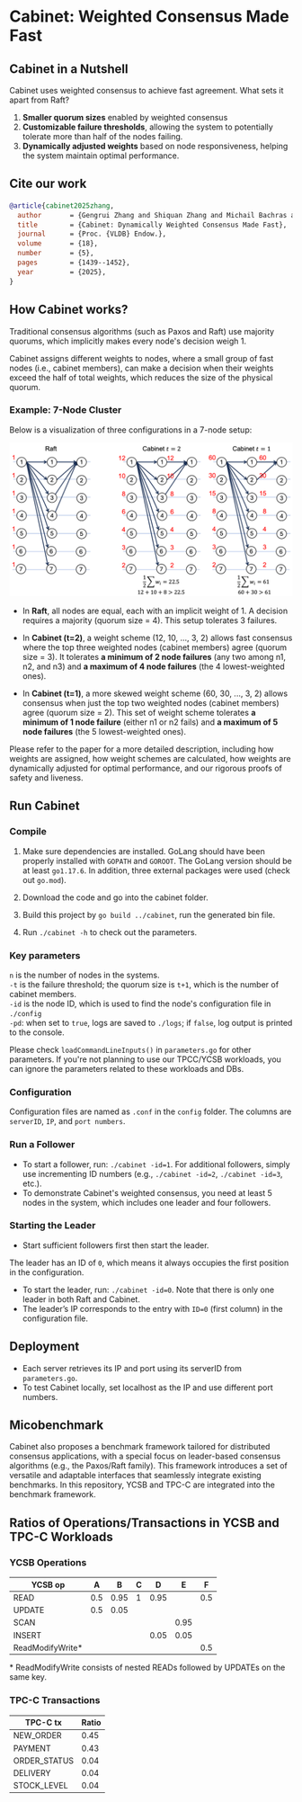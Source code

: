 # Cabinet: Weighted Consensus Made Fast

## Cabinet in a Nutshell
Cabinet uses weighted consensus to achieve fast agreement. What sets it apart from Raft?
1. **Smaller quorum sizes** enabled by weighted consensus
2. **Customizable failure thresholds**, allowing the system to potentially tolerate more than half of the nodes failing.
3. **Dynamically adjusted weights** based on node responsiveness, helping the system maintain optimal performance.

## Cite our work
```bibtex
@article{cabinet2025zhang,
  author       = {Gengrui Zhang and Shiquan Zhang and Michail Bachras and Yuqiu Zhang and Hans{-}Arno Jacobsen},
  title        = {Cabinet: Dynamically Weighted Consensus Made Fast},
  journal      = {Proc. {VLDB} Endow.},
  volume       = {18},
  number       = {5},
  pages        = {1439--1452},
  year         = {2025},
}
```

## How Cabinet works?
Traditional consensus algorithms (such as Paxos and Raft) use majority quorums, which implicitly makes every node's decision weigh 1.

Cabinet assigns different weights to nodes, where a small group of fast nodes (i.e., cabinet members), can make a decision when their weights exceed the half of total weights, which reduces the size of the physical quorum.

### Example: 7-Node Cluster
Below is a visualization of three configurations in a 7-node setup:

![ex_cab.png](fig/ex_cab.png)

- In **Raft**, all nodes are equal, each with an implicit weight of 1. A decision requires a majority (quorum size = 4). This setup tolerates 3 failures.

- In **Cabinet (t=2)**, a weight scheme (12, 10, ..., 3, 2) allows  fast consensus where the top three weighted nodes (cabinet members) agree (quorum size = 3). It tolerates **a minimum of 2 node failures** (any two among n1, n2, and n3) and **a maximum of 4 node failures** (the 4 lowest-weighted ones).

- In **Cabinet (t=1)**, a more skewed weight scheme (60, 30, ..., 3, 2) allows consensus when just the top two weighted nodes (cabinet members) agree (quorum size = 2). This set of weight scheme tolerates **a minimum of 1 node failure** (either n1 or n2 fails) and **a maximum of 5 node failures** (the 5 lowest-weighted ones).

Please refer to the paper for a more detailed description, including how weights are assigned, how weight schemes are calculated, how weights are dynamically adjusted for optimal performance, and our rigorous proofs of safety and liveness.


## Run Cabinet

### Compile
1. Make sure dependencies are installed. GoLang should have been properly installed with `GOPATH` and `GOROOT`. The GoLang version should be at least `go1.17.6`. In addition, three external packages were used (check out `go.mod`).

2. Download the code and go into the cabinet folder.
3. Build this project by `go build ../cabinet`, run the generated bin file.
4. Run `./cabinet -h` to check out the parameters.

### Key parameters
`n` is the number of nodes in the systems.  
`-t` is the failure threshold; the quorum size is `t+1`, which is the number of cabinet members.  
`-id` is the node ID, which is used to find the node's configuration file in `./config`  
`-pd`: when set to `true`, logs are saved to `./logs`; if `false`, log output is printed to the console.  

Please check `loadCommandLineInputs()` in `parameters.go` for other parameters. If you're not planning to use our TPCC/YCSB workloads, you can ignore the parameters related to these workloads and DBs. 

### Configuration
Configuration files are named as `.conf` in the `config` folder. The columns are `serverID`, `IP`, and `port numbers`.

### Run a Follower

- To start a follower, run: `./cabinet -id=1`. For additional followers, simply use incrementing ID numbers (e.g., `./cabinet -id=2`, `./cabinet -id=3`, etc.).
- To demonstrate Cabinet's weighted consensus, you need at least 5 nodes in the system, which includes one leader and four followers.

### Starting the Leader

* Start sufficient followers first then start the leader.

The leader has an ID of `0`, which means it always occupies the first position in the configuration.

- To start the leader, run: `./cabinet -id=0`. Note that there is only one leader in both Raft and Cabinet.
- The leader’s IP corresponds to the entry with `ID=0` (first column) in the configuration file.

## Deployment

* Each server retrieves its IP and port using its serverID from `parameters.go`.
* To test Cabinet locally, set localhost as the IP and use different port numbers.


## Micobenchmark

Cabinet also proposes a benchmark framework tailored for distributed consensus applications, with a special focus on leader-based consensus algorithms (e.g., the Paxos/Raft family). This framework introduces a set of versatile and adaptable interfaces that seamlessly integrate existing benchmarks. In this repository, YCSB and TPC-C are integrated into the benchmark framework.

## Ratios of Operations/Transactions in YCSB and TPC-C Workloads

### YCSB Operations

| **YCSB op**       | **A** | **B**  | **C** | **D**  | **E**  | **F**  |
|--------------------|-------|--------|-------|--------|--------|--------|
| READ              | 0.5   | 0.95   | 1     | 0.95   |        | 0.5    |
| UPDATE            | 0.5   | 0.05   |       |        |        |        |
| SCAN              |       |        |       |        | 0.95   |        |
| INSERT            |       |        |       | 0.05   | 0.05   |        |
| ReadModifyWrite*  |       |        |       |        |        | 0.5    |

\* ReadModifyWrite consists of nested READs followed by UPDATEs on the same key.

### TPC-C Transactions

| **TPC-C tx**      | **Ratio** |
|--------------------|-----------|
| NEW_ORDER         | 0.45      |
| PAYMENT           | 0.43      |
| ORDER_STATUS      | 0.04      |
| DELIVERY          | 0.04      |
| STOCK_LEVEL       | 0.04      |
